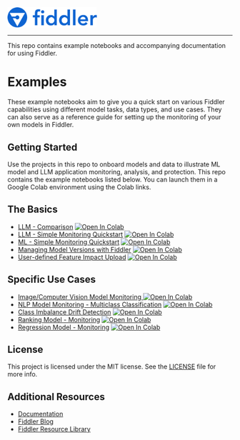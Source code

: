 <div align="left">
    <img src="quickstart/images/logo.png"
         alt="Image of Fiddler logo" width="200"/>
</div>

***

This repo contains example notebooks and accompanying documentation for using Fiddler.

# Examples

These example notebooks aim to give you a quick start on various Fiddler capabilities using different model tasks, data types, and use cases. They can also serve as a reference guide for setting up the monitoring of your own models in Fiddler.

## Getting Started

Use the projects in this repo to onboard models and data to illustrate ML model and LLM application monitoring, analysis, and protection.
This repo contains the example notebooks listed below. You can launch them in a Google Colab environment using the Colab links.

## The Basics

* [LLM - Comparison](https://github.com/fiddler-labs/fiddler-examples/blob/main/quickstart/latest/Fiddler_Quickstart_LLM_Comparison.ipynb) [![Open In Colab](https://colab.research.google.com/assets/colab-badge.svg)](https://colab.research.google.com/github/fiddler-labs/fiddler-examples/blob/main/quickstart/latest/Fiddler_Quickstart_LLM_Comparison.ipynb)
* [LLM - Simple Monitoring Quickstart](https://github.com/fiddler-labs/fiddler-examples/blob/main/quickstart/latest/Fiddler_Quickstart_LLM_Chatbot.ipynb) [![Open In Colab](https://colab.research.google.com/assets/colab-badge.svg)](https://colab.research.google.com/github/fiddler-labs/fiddler-examples/blob/main/quickstart/latest/Fiddler_Quickstart_LLM_Chatbot.ipynb)
* [ML - Simple Monitoring Quickstart](https://github.com/fiddler-labs/fiddler-examples/blob/main/quickstart/latest/Fiddler_Quickstart_Simple_Monitoring.ipynb) [![Open In Colab](https://colab.research.google.com/assets/colab-badge.svg)](https://colab.research.google.com/github/fiddler-labs/fiddler-examples/blob/main/quickstart/latest/Fiddler_Quickstart_Simple_Monitoring.ipynb)
* [Managing Model Versions with Fiddler](https://github.com/fiddler-labs/fiddler-examples/blob/main/quickstart/latest/Fiddler_Quickstart_Model_Versions.ipynb) [![Open In Colab](https://colab.research.google.com/assets/colab-badge.svg)](https://colab.research.google.com/github/fiddler-labs/fiddler-examples/blob/main/quickstart/latest/Fiddler_Quickstart_Model_Versions.ipynb)
* [User-defined Feature Impact Upload](https://github.com/fiddler-labs/fiddler-examples/blob/main/quickstart/latest/Fiddler_Quickstart_User_Defined_Feature_Impact.ipynb) [![Open In Colab](https://colab.research.google.com/assets/colab-badge.svg)](https://colab.research.google.com/github/fiddler-labs/fiddler-examples/blob/main/quickstart/latest/FFiddler_Quickstart_User_Defined_Feature_Impact.ipynb)

## Specific Use Cases

* [Image/Computer Vision Model Monitoring ](https://github.com/fiddler-labs/fiddler-examples/blob/main/quickstart/latest/Fiddler_Quickstart_Image_Monitoring.ipynb) [![Open In Colab](https://colab.research.google.com/assets/colab-badge.svg)](https://colab.research.google.com/github/fiddler-labs/fiddler-examples/blob/main/quickstart/latest/Fiddler_Quickstart_Image_Monitoring.ipynb)
* [NLP Model Monitoring - Multiclass Classification](https://github.com/fiddler-labs/fiddler-examples/blob/main/quickstart/latest/Fiddler_Quickstart_NLP_Multiclass_Monitoring.ipynb) [![Open In Colab](https://colab.research.google.com/assets/colab-badge.svg)](https://colab.research.google.com/github/fiddler-labs/fiddler-examples/blob/main/quickstart/latest/Fiddler_Quickstart_NLP_Multiclass_Monitoring.ipynb)
* [Class Imbalance Drift Detection](https://github.com/fiddler-labs/fiddler-examples/blob/main/quickstart/latest/Fiddler_Quickstart_Imbalanced_Data.ipynb) [![Open In Colab](https://colab.research.google.com/assets/colab-badge.svg)](https://colab.research.google.com/github/fiddler-labs/fiddler-examples/blob/main/quickstart/latest/Fiddler_Quickstart_Imbalanced_Data.ipynb)
* [Ranking Model - Monitoring](https://github.com/fiddler-labs/fiddler-examples/blob/main/quickstart/latest/Fiddler_Quickstart_Ranking_Model.ipynb) [![Open In Colab](https://colab.research.google.com/assets/colab-badge.svg)](https://colab.research.google.com/github/fiddler-labs/fiddler-examples/blob/main/quickstart/latest/Fiddler_Quickstart_Ranking_Model.ipynb)
* [Regression Model - Monitoring](https://github.com/fiddler-labs/fiddler-examples/blob/main/quickstart/latest/Fiddler_Quickstart_Regression_Model.ipynb) [![Open In Colab](https://colab.research.google.com/assets/colab-badge.svg)](https://colab.research.google.com/github/fiddler-labs/fiddler-examples/blob/main/quickstart/latest/Fiddler_Quickstart_Regression_Model.ipynb)

## License

This project is licensed under the MIT license. See the [LICENSE](https://github.com/fiddler-labs/fiddler-examples/blob/main/LICENSE) file for more info.

## Additional Resources

* [Documentation](https://docs.fiddler.ai)
* [Fiddler Blog](https://www.fiddler.ai/blog)
* [Fiddler Resource Library](https://www.fiddler.ai/resources)
